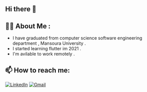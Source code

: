 ## Hi there 👋

## 👩‍💻 About Me :
- I have graduated from computer science software engineering department , Mansoura University .
- I started learning flutter im 2021 .
- I'm avilable to work remotely .

## 📫 How to reach me:
  [![LinkedIn](https://img.shields.io/badge/LinkedIn-blue?style=flat-square&logo=linkedin)](https://www.linkedin.com/in/mariam-elkhelawy-ab5183253/)
  [![Gmail](https://img.shields.io/badge/Gmail-red?style=flat-square&logo=gmail&logoColor=white)](mailto:mariamelkhelawy2001W@gmail.com)

<!--
**Mariam-Elkhelawy/Mariam-Elkhelawy** is a ✨ _special_ ✨ repository because its `README.md` (this file) appears on your GitHub profile.

Here are some ideas to get you started:

- 🔭 I’m currently working on ...
- 🌱 I’m currently learning ...
- 👯 I’m looking to collaborate on ...
- 🤔 I’m looking for help with ...
- 💬 Ask me about ...
- 📫 How to reach me: ...
- 😄 Pronouns: ...
- ⚡ Fun fact: ...
-->
